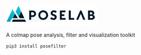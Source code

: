 <img src="docs/poselab_logo.jpg" alt="PoseLab Logo" width="250"/>

A colmap pose analysis, filter and visualization toolkit

```
pip3 install posefilter
```
